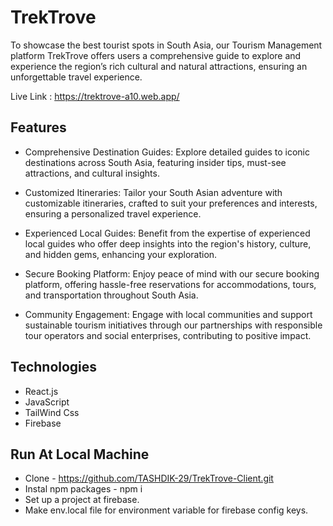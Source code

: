 # TrekTrove
To showcase the best tourist spots in South Asia, our Tourism Management platform TrekTrove offers users a comprehensive guide to explore and experience the region’s rich cultural and natural attractions, ensuring an unforgettable travel experience.


Live Link : https://trektrove-a10.web.app/

## Features

* Comprehensive Destination Guides: Explore detailed guides to iconic destinations across South Asia, featuring insider tips, must-see attractions, and cultural insights.

* Customized Itineraries: Tailor your South Asian adventure with customizable itineraries, crafted to suit your preferences and interests, ensuring a personalized travel experience.

* Experienced Local Guides: Benefit from the expertise of experienced local guides who offer deep insights into the region's history, culture, and hidden gems, enhancing your exploration.

* Secure Booking Platform: Enjoy peace of mind with our secure booking platform, offering hassle-free reservations for accommodations, tours, and transportation throughout South Asia.

* Community Engagement: Engage with local communities and support sustainable tourism initiatives through our partnerships with responsible tour operators and social enterprises, contributing to positive impact.


## Technologies

* React.js
* JavaScript
* TailWind Css
* Firebase 

## Run At Local Machine

* Clone - https://github.com/TASHDIK-29/TrekTrove-Client.git
* Instal npm packages - npm i
* Set up a  project at firebase.
* Make env.local file for environment variable for firebase config keys.